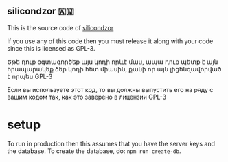 silicondzor 🇦🇲
----------------

This is the source code of [silicondzor](http://silicondzor.com)

If you use any of this code then you must release it along with your
code since this is licensed as GPL-3.

Եթե դուք օգտագործեք այս կոդի որևէ մաս, ապա դուք պետք է այն հրապարակեք
ձեր կոդի հետ միասին, քանի որ այն լիցենզավորված է որպես GPL-3

Если вы используете этот код, то вы должны выпустить его на ряду с
вашим кодом так, как это заверено в лицензии GPL-3

# setup #
	
To run in production then this assumes that you have the server keys 
and the database. To create the database, do: `npm run create-db`.
